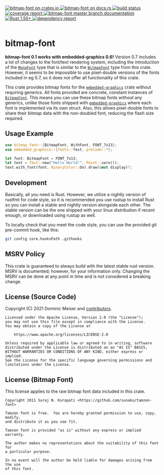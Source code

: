 <br/>
<div>
	<a href="https://crates.io/crates/bitmap-font">
		<img alt="bitmap-font on crates.io" src="https://img.shields.io/crates/v/bitmap-font.svg"/>
	</a>
	<a href="https://docs.rs/bitmap-font">
		<img alt="bitmap-font on docs.rs" src="https://docs.rs/bitmap-font/badge.svg"/>
	</a>
	<a href="https://github.com/msrd0/bitmap-font/actions/workflows/rust.yml">
		<img alt="build status" src="https://github.com/msrd0/bitmap-font/actions/workflows/rust.yml/badge.svg"/>
	</a>
	<a href="https://msrd0.github.io/bitmap-font/tarpaulin-report.html">
		<img alt="coverage report" src="https://msrd0.github.io/bitmap-font/coverage.svg"/>
	</a>
	<a href="https://msrd0.github.io/bitmap-font/doc/bitmap_font/index.html">
		<img alt="bitmap-font master branch documentation" src="https://img.shields.io/badge/docs-master-blue.svg"/>
	</a>
	<a href="https://blog.rust-lang.org/2020/12/31/Rust-1.50.0.html">
		<img alt="Rust 1.50+" src="https://img.shields.io/badge/rustc-1.50+-orange.svg"/>
	</a>
	<a href="https://deps.rs/repo/github/msrd0/bitmap-font">
		<img alt="dependency report" src="https://deps.rs/repo/github/msrd0/bitmap-font/status.svg"/>
	</a>
</div>
<br/>

# bitmap-font

**bitmap-font 0.1 works with embedded-graphics 0.6!** Version 0.7 includes a lot of changes to the font/text rendering system, including the introduction of the [`MonoFont`][__link0] type that is similar to the [`BitmapFont`][__link1] type from this crate. However, it seems to be impossible to use pixel-double versions of the fonts included in eg 0.7, so it does not offer all functionality of this crate.

This crate provides bitmap fonts for the [`embedded-graphics`][__link2] crate without requiring generics. All fonts provided are concrete, constant instances of [`BitmapFont`][__link3]. This means you can use these bitmap fonts without any generics, unlike those fonts shipped with [`embedded-graphics`][__link4] where each font is implemented via its own struct. Also, this allows pixel-double fonts to share their bitmap data with the non-doubled font, reducing the flash size required.


## Usage Example


```rust
use bitmap_font::{BitmapFont, WithFont, FONT_7x13};
use embedded_graphics::{fonts::Text, prelude::*};

let font: BitmapFont = FONT_7x13;
let text = Text::new("Hello World!", Point::zero());
text.with_font(font, BinaryColor::On).draw(&mut display)?;
```



## Development

Basically, all you need is Rust. However, we utilize a nightly version of rustfmt for code style, so it is recommended
you use rustup to install Rust so you can install a stable and nightly version alongside each other. The stable version
can be the one shipped with your linux distribution if recent enough, or downloaded using rustup as well.

To locally check that you meet the code style, you can use the provided git pre-commit hook, like this:

```bash
git config core.hooksPath .githooks
```

## MSRV Policy

This crate is guaranteed to always build with the latest stable rust version. MSRV is documented; however, for your
information only. Changing the MSRV can be done at any point in time and is not considered a breaking change.

## License (Source Code)

Copyright (C) 2021 Dominic Meiser and [contributors].

```
Licensed under the Apache License, Version 2.0 (the "License");
you may not use this file except in compliance with the License.
You may obtain a copy of the License at

	https://www.apache.org/licenses/LICENSE-2.0

Unless required by applicable law or agreed to in writing, software
distributed under the License is distributed on an "AS IS" BASIS,
WITHOUT WARRANTIES OR CONDITIONS OF ANY KIND, either express or implied.
See the License for the specific language governing permissions and
limitations under the License.
```

## License (Bitmap Font)

This license applies to the raw bitmap font data included in this crate.

```
Copyright 2011 Suraj N. Kurapati <https://github.com/sunaku/tamzen-font>

Tamzen font is free.  You are hereby granted permission to use, copy, modify,
and distribute it as you see fit.

Tamzen font is provided "as is" without any express or implied warranty.

The author makes no representations about the suitability of this font for
a particular purpose.

In no event will the author be held liable for damages arising from the use
of this font.
```

 [contributors]: https://github.com/msrd0/bitmap-font/graphs/contributors
 [__link0]: https://docs.rs/embedded-graphics/0.7.0/embedded_graphics/mono_font/struct.MonoFont.html
 [__link1]: https://docs.rs/bitmap-font/0.1.1/bitmap_font/?search=bitmap_font::BitmapFont
 [__link2]: https://crates.io/crates/embedded-graphics/0.6.2
 [__link3]: https://docs.rs/bitmap-font/0.1.1/bitmap_font/?search=bitmap_font::BitmapFont
 [__link4]: https://crates.io/crates/embedded-graphics/0.6.2


